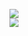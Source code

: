 [![](https://img.shields.io/badge/Made%20With-Github%20Spray-lightgrey.svg?style=for-the-badge&logo=github)](https://github.com/Annihil/github-spray#26809)  
[![](https://i.imgur.com/2DrTn0Z.gif)](https://github.com/Annihil/github-spray)